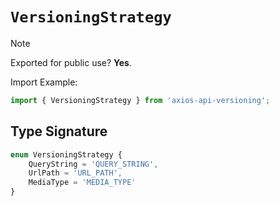 # `VersioningStrategy`

> [!NOTE]
> Exported for public use? **Yes**.
> 
> Import Example: 
> ```typescript
> import { VersioningStrategy } from 'axios-api-versioning';
> ```

## Type Signature

```typescript
enum VersioningStrategy {
    QueryString = 'QUERY_STRING',
    UrlPath = 'URL_PATH',
    MediaType = 'MEDIA_TYPE'
}
```
